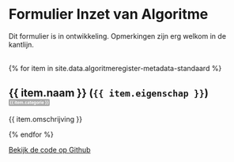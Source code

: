 ---
---
<style>
body {
    max-width: 32em;
    margin: auto;
}
form {
    max-width: 32em;
}
.label {
    display: inline-block;
    background: #AAA;
    color: #FFF;
    border-radius: 2px;
    padding: 2px;
    font-size: 0.4em;
    vertical-align: middle;
}
.tekst-invoer {
    border: 1px solid #000;
    height: 10em;
}
.datum-invoer {
    border: 1px solid #000;
    height: 2em;
    width: 10em;
}
.url-invoer {
    border: 1px solid #000;
    height: 2em;
}
</style>
<br>
<h1>Formulier Inzet van Algoritme</h1>
<p>Dit formulier is in ontwikkeling. Opmerkingen zijn erg welkom in de kantlijn.</p>
<br>
<form>
{% for item in site.data.algoritmeregister-metadata-standaard %}
    <div class="eigenschap">
        <h2>{{ item.naam }} (<code>{{ item.eigenschap }}</code>) <span class="label">{{ item.categorie }}</span></h2>
        <p>{{ item.omschrijving }}</p>
        <div class="{{ item.type }}-invoer"></div>
    </div>
{% endfor %}
</form>
<a href="https://github.com/tiltshiftnl/algoritmeregister-metadata-standaard">Bekijk de code op Github</a>